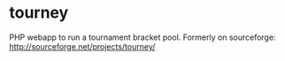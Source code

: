 tourney
=======

PHP webapp to run a tournament bracket pool. Formerly on sourceforge: http://sourceforge.net/projects/tourney/
